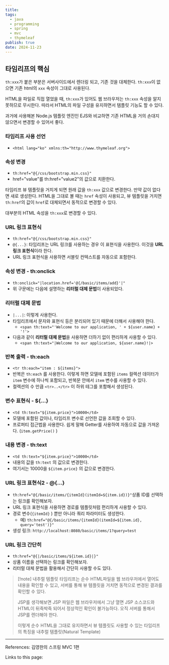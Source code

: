 ```yaml
---
title:
tags:
  - java
  - programming
  - spring
  - mvc
  - thymeleaf
publish: true
date: 2024-11-23
---
```


## 타임리프의 핵심

`th:xxx`가 붙은 부분은 서버사이드에서 렌더링 되고, 기존 것을 대체한다. `th:xxx`이 없으면 기존 html의 `xxx` 속성이 그대로 사용된다.

HTML을 파일로 직접 열었을 때, `th:xxx`가 있어도 웹 브라우저는 `th:xxx` 속성을 알지 못하므로 무시한다. 따라서 HTML의 파일 구성을 유지하면서 템플릿 기능도 할 수 있다.

과거에 사용해본 Node.js 템플릿 엔진인 EJS와 비교하면 기존 HTML을 거의 손대지 않으면서 변경할 수 있어서 좋다.

### 타임리프 사용 선언

- `<html lang="ko" xmlns:th="http://www.thymeleaf.org">`

### 속성 변경

- `th:href="@{/css/bootstrap.min.css}"`
- href="value"를 th:href="value2"의 값으로 치환한다.

타임리프 뷰 템플릿을 거치게 되면 원래 값을 `th:xxx` 값으로 변경한다. 만약 값이 없다면 새로 생성한다.
HTML을 그대로 볼 때는 `href` 속성이 사용되고, 뷰 템플릿을 거치면 `th:href`의 값이 `href`로 대체되면서 동적으로 변경할 수 있다.

대부분의 HTML 속성을 `th:xxx`로 변경할 수 있다.

### URL 링크 표현식

- `th:href="@{/css/bootstrap.min.css}"`
- `@{...}`: 타임리프는 URL 링크를 사용하는 경우 이 표현식을 사용한다. 이것을 **URL 링크 표현식**이라 한다.
- URL 링크 표현식을 사용하면 서블릿 컨텍스트를 자동으로 포함한다.

### 속성 변경 - th:onclick

- `th:onclick="|location.href='@{/basic/items/add}'|"`
- 위 구문에는 다음에 설명하는 **리터럴 대체 문법**이 사용되었다.

### 리터럴 대체 문법

- `|...|`: 이렇게 사용한다.
- 타임리프에서 문자와 표현식 등은 분리되어 있기 때문에 더해서 사용해야 한다.
  - `<span th:text="'Welcome to our application, ' + ${user.name} + '!'>`
- 다음과 같이 **리터럴 대체 문법**을 사용하면 더하기 없이 편리하게 사용할 수 있다.
  - `<span th:text="|Welcome to our application, ${user.name}!|>`

### 반복 출력 - th:each

- `<tr th:each="item : ${items}">`
- 반복은 `th:each` 를 사용한다. 이렇게 하면 모델에 포함된 `items` 컬렉션 데이터가 `item` 변수에 하나씩 포함되고, 반복문 안에서 `item` 변수를 사용할 수 있다.
- 컬렉션의 수 만큼 `<tr>..</tr>` 이 하위 테그를 포함해서 생성된다.

### 변수 표현식 - ${...}

- `<td th:text="${item.price}">10000</td>`
- 모델에 포함된 값이나, 타임리프 변수로 선언한 값을 조회할 수 있다.
- 프로퍼티 접근법을 사용한다. 쉽게 말해 Getter를 사용하여 자동으로 값을 가져온다. (`item.getPrice()` )

### 내용 변경 - th:text

- `<td th:text="${item.price}">10000</td>`
- 내용의 값을 `th:text` 의 값으로 변경한다.
- 여기서는 10000을 `${item.price}` 의 값으로 변경한다.

### URL 링크 표현식2 - @{...}

- `th:href="@{/basic/items/{itemId}(itemId=${item.id})}"`상품 ID를 선택하는 링크를 확인해보자.
- URL 링크 표현식을 사용하면 경로를 템플릿처럼 편리하게 사용할 수 있다.
- 경로 변수(`{itemId}` ) 뿐만 아니라 쿼리 파라미터도 생성한다.
  - 예) `th:href="@{/basic/items/{itemId}(itemId=${item.id}, query='test')}"`
- 생성 링크: `http://localhost:8080/basic/items/1?query=test`

### URL 링크 간단히

- `th:href="@{|/basic/items/${item.id}|}"`
- 상품 이름을 선택하는 링크를 확인해보자.
- 리터럴 대체 문법을 활용해서 간단히 사용할 수도 있다.

> [!note] 내추럴 템플릿
> 타임리프는 순수 HTML파일을 웹 브라우저에서 열어도 내용을 확인할 수 있고, 서버를 통해 뷰 템플릿을 거치면 동적으로 변경된 결과를 확인할 수 있다.
>
> JSP를 생각해보면 JSP 파일은 웹 브라우저에서 그냥 열면 JSP 소스코드와 HTML이 뒤죽박죽 되어서 정상적인 확인이 불가능하다. 오직 서버를 통해서 JSP를 렌더해야 한다.
>
> 이렇게 순수 HTML을 그대로 유지하면서 뷰 템플릿도 사용할 수 있는 타임리프의 특징을 내추럴 템플릿(Natural Template)

---

References: 김영한의 스프링 MVC 1편

Links to this page:
